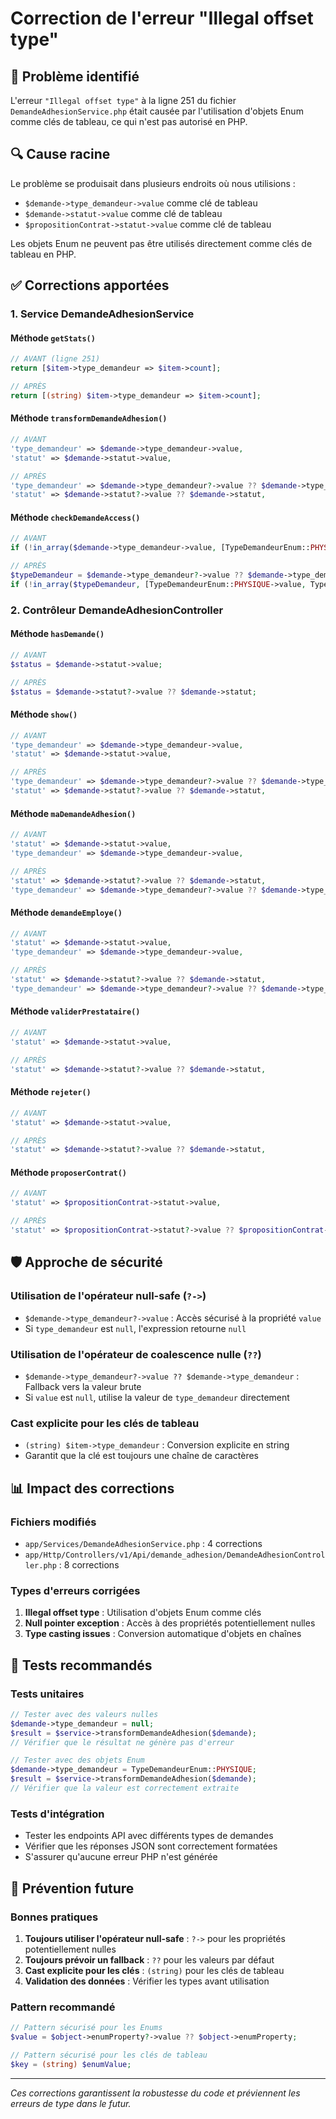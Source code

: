 # Correction de l'erreur "Illegal offset type"

## 🐛 Problème identifié

L'erreur `"Illegal offset type"` à la ligne 251 du fichier `DemandeAdhesionService.php` était causée par l'utilisation d'objets Enum comme clés de tableau, ce qui n'est pas autorisé en PHP.

## 🔍 Cause racine

Le problème se produisait dans plusieurs endroits où nous utilisions :
- `$demande->type_demandeur->value` comme clé de tableau
- `$demande->statut->value` comme clé de tableau
- `$propositionContrat->statut->value` comme clé de tableau

Les objets Enum ne peuvent pas être utilisés directement comme clés de tableau en PHP.

## ✅ Corrections apportées

### 1. **Service DemandeAdhesionService**

#### **Méthode `getStats()`**
```php
// AVANT (ligne 251)
return [$item->type_demandeur => $item->count];

// APRÈS
return [(string) $item->type_demandeur => $item->count];
```

#### **Méthode `transformDemandeAdhesion()`**
```php
// AVANT
'type_demandeur' => $demande->type_demandeur->value,
'statut' => $demande->statut->value,

// APRÈS
'type_demandeur' => $demande->type_demandeur?->value ?? $demande->type_demandeur,
'statut' => $demande->statut?->value ?? $demande->statut,
```

#### **Méthode `checkDemandeAccess()`**
```php
// AVANT
if (!in_array($demande->type_demandeur->value, [TypeDemandeurEnum::PHYSIQUE->value, TypeDemandeurEnum::ENTREPRISE->value])) {

// APRÈS
$typeDemandeur = $demande->type_demandeur?->value ?? $demande->type_demandeur;
if (!in_array($typeDemandeur, [TypeDemandeurEnum::PHYSIQUE->value, TypeDemandeurEnum::ENTREPRISE->value])) {
```

### 2. **Contrôleur DemandeAdhesionController**

#### **Méthode `hasDemande()`**
```php
// AVANT
$status = $demande->statut->value;

// APRÈS
$status = $demande->statut?->value ?? $demande->statut;
```

#### **Méthode `show()`**
```php
// AVANT
'type_demandeur' => $demande->type_demandeur->value,
'statut' => $demande->statut->value,

// APRÈS
'type_demandeur' => $demande->type_demandeur?->value ?? $demande->type_demandeur,
'statut' => $demande->statut?->value ?? $demande->statut,
```

#### **Méthode `maDemandeAdhesion()`**
```php
// AVANT
'statut' => $demande->statut->value,
'type_demandeur' => $demande->type_demandeur->value,

// APRÈS
'statut' => $demande->statut?->value ?? $demande->statut,
'type_demandeur' => $demande->type_demandeur?->value ?? $demande->type_demandeur,
```

#### **Méthode `demandeEmploye()`**
```php
// AVANT
'statut' => $demande->statut->value,
'type_demandeur' => $demande->type_demandeur->value,

// APRÈS
'statut' => $demande->statut?->value ?? $demande->statut,
'type_demandeur' => $demande->type_demandeur?->value ?? $demande->type_demandeur,
```

#### **Méthode `validerPrestataire()`**
```php
// AVANT
'statut' => $demande->statut->value,

// APRÈS
'statut' => $demande->statut?->value ?? $demande->statut,
```

#### **Méthode `rejeter()`**
```php
// AVANT
'statut' => $demande->statut->value,

// APRÈS
'statut' => $demande->statut?->value ?? $demande->statut,
```

#### **Méthode `proposerContrat()`**
```php
// AVANT
'statut' => $propositionContrat->statut->value,

// APRÈS
'statut' => $propositionContrat->statut?->value ?? $propositionContrat->statut,
```

## 🛡️ Approche de sécurité

### **Utilisation de l'opérateur null-safe (`?->`)**
- `$demande->type_demandeur?->value` : Accès sécurisé à la propriété `value`
- Si `type_demandeur` est `null`, l'expression retourne `null`

### **Utilisation de l'opérateur de coalescence nulle (`??`)**
- `$demande->type_demandeur?->value ?? $demande->type_demandeur` : Fallback vers la valeur brute
- Si `value` est `null`, utilise la valeur de `type_demandeur` directement

### **Cast explicite pour les clés de tableau**
- `(string) $item->type_demandeur` : Conversion explicite en string
- Garantit que la clé est toujours une chaîne de caractères

## 📊 Impact des corrections

### **Fichiers modifiés**
- `app/Services/DemandeAdhesionService.php` : 4 corrections
- `app/Http/Controllers/v1/Api/demande_adhesion/DemandeAdhesionController.php` : 8 corrections

### **Types d'erreurs corrigées**
1. **Illegal offset type** : Utilisation d'objets Enum comme clés
2. **Null pointer exception** : Accès à des propriétés potentiellement nulles
3. **Type casting issues** : Conversion automatique d'objets en chaînes

## 🧪 Tests recommandés

### **Tests unitaires**
```php
// Tester avec des valeurs nulles
$demande->type_demandeur = null;
$result = $service->transformDemandeAdhesion($demande);
// Vérifier que le résultat ne génère pas d'erreur

// Tester avec des objets Enum
$demande->type_demandeur = TypeDemandeurEnum::PHYSIQUE;
$result = $service->transformDemandeAdhesion($demande);
// Vérifier que la valeur est correctement extraite
```

### **Tests d'intégration**
- Tester les endpoints API avec différents types de demandes
- Vérifier que les réponses JSON sont correctement formatées
- S'assurer qu'aucune erreur PHP n'est générée

## 🚀 Prévention future

### **Bonnes pratiques**
1. **Toujours utiliser l'opérateur null-safe** : `?->` pour les propriétés potentiellement nulles
2. **Toujours prévoir un fallback** : `??` pour les valeurs par défaut
3. **Cast explicite pour les clés** : `(string)` pour les clés de tableau
4. **Validation des données** : Vérifier les types avant utilisation

### **Pattern recommandé**
```php
// Pattern sécurisé pour les Enums
$value = $object->enumProperty?->value ?? $object->enumProperty;

// Pattern sécurisé pour les clés de tableau
$key = (string) $enumValue;
```

---

*Ces corrections garantissent la robustesse du code et préviennent les erreurs de type dans le futur.* 